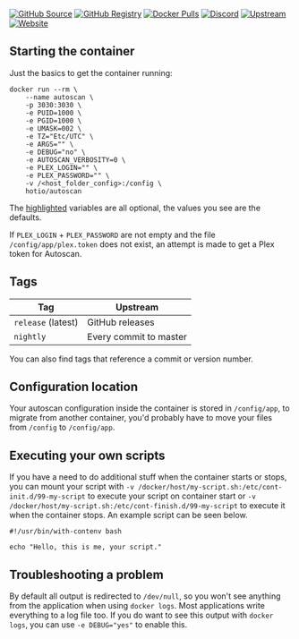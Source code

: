 [![GitHub Source](https://img.shields.io/badge/github-source-ffb64c?style=flat-square&logo=github&logoColor=white)](https://github.com/docker-hotio/docker-autoscan)
[![GitHub Registry](https://img.shields.io/badge/github-registry-ffb64c?style=flat-square&logo=github&logoColor=white)](https://github.com/users/hotio/packages/container/package/autoscan)
[![Docker Pulls](https://img.shields.io/docker/pulls/hotio/autoscan?color=ffb64c&style=flat-square&label=pulls&logo=docker&logoColor=white)](https://hub.docker.com/r/hotio/autoscan)
[![Discord](https://img.shields.io/discord/610068305893523457?style=flat-square&color=ffb64c&label=discord&logo=discord&logoColor=white)](https://hotio.dev/discord)
[![Upstream](https://img.shields.io/badge/upstream-project-ffb64c?style=flat-square)](https://github.com/Cloudbox/autoscan)
[![Website](https://img.shields.io/badge/website-hotio.dev-ffb64c?style=flat-square)](https://hotio.dev/containers/autoscan)

## Starting the container

Just the basics to get the container running:

```shell hl_lines="4 5 6 7 8 9 10 11 12"
docker run --rm \
    --name autoscan \
    -p 3030:3030 \
    -e PUID=1000 \
    -e PGID=1000 \
    -e UMASK=002 \
    -e TZ="Etc/UTC" \
    -e ARGS="" \
    -e DEBUG="no" \
    -e AUTOSCAN_VERBOSITY=0 \
    -e PLEX_LOGIN="" \
    -e PLEX_PASSWORD="" \
    -v /<host_folder_config>:/config \
    hotio/autoscan
```

The [highlighted](https://hotio.dev/containers/autoscan) variables are all optional, the values you see are the defaults.

If `PLEX_LOGIN` + `PLEX_PASSWORD` are not empty and the file `/config/app/plex.token` does not exist, an attempt is made to get a Plex token for Autoscan.

## Tags

| Tag                | Upstream               |
| -------------------|------------------------|
| `release` (latest) | GitHub releases        |
| `nightly`          | Every commit to master |

You can also find tags that reference a commit or version number.

## Configuration location

Your autoscan configuration inside the container is stored in `/config/app`, to migrate from another container, you'd probably have to move your files from `/config` to `/config/app`.

## Executing your own scripts

If you have a need to do additional stuff when the container starts or stops, you can mount your script with `-v /docker/host/my-script.sh:/etc/cont-init.d/99-my-script` to execute your script on container start or `-v /docker/host/my-script.sh:/etc/cont-finish.d/99-my-script` to execute it when the container stops. An example script can be seen below.

```shell
#!/usr/bin/with-contenv bash

echo "Hello, this is me, your script."
```

## Troubleshooting a problem

By default all output is redirected to `/dev/null`, so you won't see anything from the application when using `docker logs`. Most applications write everything to a log file too. If you do want to see this output with `docker logs`, you can use `-e DEBUG="yes"` to enable this.

